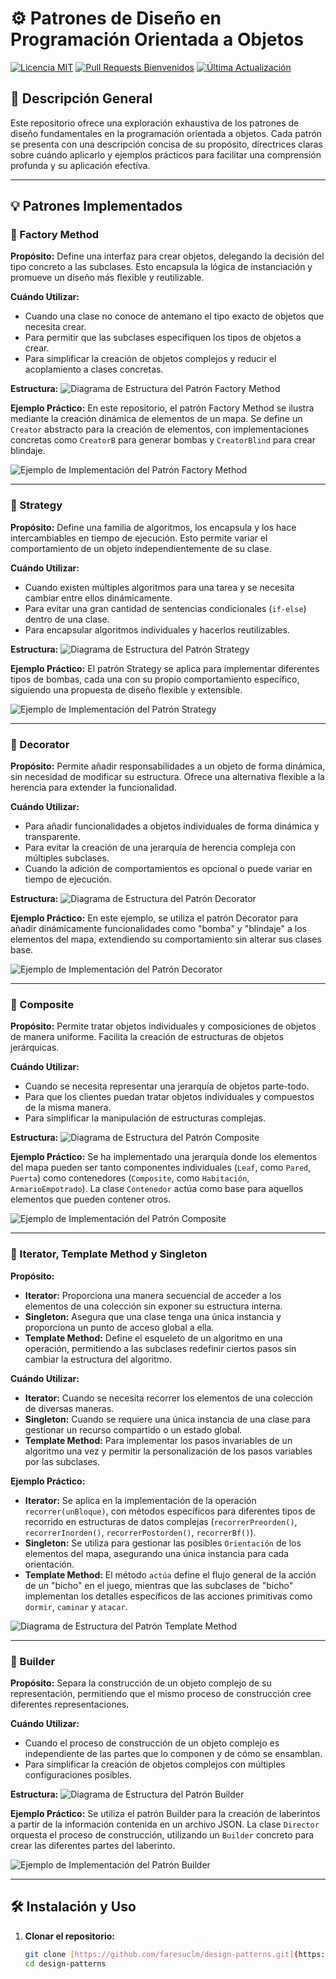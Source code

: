 # ⚙️ Patrones de Diseño en Programación Orientada a Objetos

[![Licencia MIT](https://img.shields.io/badge/License-MIT-yellow.svg)](https://opensource.org/licenses/MIT)
[![Pull Requests Bienvenidos](https://img.shields.io/badge/PRs-welcome-brightgreen.svg)](https://github.com/faresuclm/design-patterns/pulls)
[![Última Actualización](https://img.shields.io/github/last-commit/faresuclm/design-patterns)](https://github.com/faresuclm/design-patterns/commits/main)

## 📖 Descripción General

Este repositorio ofrece una exploración exhaustiva de los patrones de diseño fundamentales en la programación orientada a objetos. Cada patrón se presenta con una descripción concisa de su propósito, directrices claras sobre cuándo aplicarlo y ejemplos prácticos para facilitar una comprensión profunda y su aplicación efectiva.

---

## 💡 Patrones Implementados

### 🔹 Factory Method
**Propósito:** Define una interfaz para crear objetos, delegando la decisión del tipo concreto a las subclases. Esto encapsula la lógica de instanciación y promueve un diseño más flexible y reutilizable.

**Cuándo Utilizar:**
- Cuando una clase no conoce de antemano el tipo exacto de objetos que necesita crear.
- Para permitir que las subclases especifiquen los tipos de objetos a crear.
- Para simplificar la creación de objetos complejos y reducir el acoplamiento a clases concretas.

**Estructura:**
![Diagrama de Estructura del Patrón Factory Method](factory-method.png)

**Ejemplo Práctico:**
En este repositorio, el patrón Factory Method se ilustra mediante la creación dinámica de elementos de un mapa. Se define un `Creator` abstracto para la creación de elementos, con implementaciones concretas como `CreatorB` para generar bombas y `CreatorBlind` para crear blindaje.

![Ejemplo de Implementación del Patrón Factory Method](factory-method-ex.png)

---

### 🔹 Strategy
**Propósito:** Define una familia de algoritmos, los encapsula y los hace intercambiables en tiempo de ejecución. Esto permite variar el comportamiento de un objeto independientemente de su clase.

**Cuándo Utilizar:**
- Cuando existen múltiples algoritmos para una tarea y se necesita cambiar entre ellos dinámicamente.
- Para evitar una gran cantidad de sentencias condicionales (`if-else`) dentro de una clase.
- Para encapsular algoritmos individuales y hacerlos reutilizables.

**Estructura:**
![Diagrama de Estructura del Patrón Strategy](strategy.png)

**Ejemplo Práctico:**
El patrón Strategy se aplica para implementar diferentes tipos de bombas, cada una con su propio comportamiento específico, siguiendo una propuesta de diseño flexible y extensible.

![Ejemplo de Implementación del Patrón Strategy](strategy-ex.png)

---

### 🔹 Decorator
**Propósito:** Permite añadir responsabilidades a un objeto de forma dinámica, sin necesidad de modificar su estructura. Ofrece una alternativa flexible a la herencia para extender la funcionalidad.

**Cuándo Utilizar:**
- Para añadir funcionalidades a objetos individuales de forma dinámica y transparente.
- Para evitar la creación de una jerarquía de herencia compleja con múltiples subclases.
- Cuando la adición de comportamientos es opcional o puede variar en tiempo de ejecución.

**Estructura:**
![Diagrama de Estructura del Patrón Decorator](decorator.png)

**Ejemplo Práctico:**
En este ejemplo, se utiliza el patrón Decorator para añadir dinámicamente funcionalidades como "bomba" y "blindaje" a los elementos del mapa, extendiendo su comportamiento sin alterar sus clases base.

![Ejemplo de Implementación del Patrón Decorator](decorator-ex.png)

---

### 🔹 Composite
**Propósito:** Permite tratar objetos individuales y composiciones de objetos de manera uniforme. Facilita la creación de estructuras de objetos jerárquicas.

**Cuándo Utilizar:**
- Cuando se necesita representar una jerarquía de objetos parte-todo.
- Para que los clientes puedan tratar objetos individuales y compuestos de la misma manera.
- Para simplificar la manipulación de estructuras complejas.

**Estructura:**
![Diagrama de Estructura del Patrón Composite](composite.png)

**Ejemplo Práctico:**
Se ha implementado una jerarquía donde los elementos del mapa pueden ser tanto componentes individuales (`Leaf`, como `Pared`, `Puerta`) como contenedores (`Composite`, como `Habitación`, `ArmarioEmpotrado`). La clase `Contenedor` actúa como base para aquellos elementos que pueden contener otros.

![Ejemplo de Implementación del Patrón Composite](composite-ex.png)

---

### 🔹 Iterator, Template Method y Singleton
**Propósito:**
- **Iterator:** Proporciona una manera secuencial de acceder a los elementos de una colección sin exponer su estructura interna.
- **Singleton:** Asegura que una clase tenga una única instancia y proporciona un punto de acceso global a ella.
- **Template Method:** Define el esqueleto de un algoritmo en una operación, permitiendo a las subclases redefinir ciertos pasos sin cambiar la estructura del algoritmo.

**Cuándo Utilizar:**
- **Iterator:** Cuando se necesita recorrer los elementos de una colección de diversas maneras.
- **Singleton:** Cuando se requiere una única instancia de una clase para gestionar un recurso compartido o un estado global.
- **Template Method:** Para implementar los pasos invariables de un algoritmo una vez y permitir la personalización de los pasos variables por las subclases.

**Ejemplo Práctico:**
- **Iterator:** Se aplica en la implementación de la operación `recorrer(unBloque)`, con métodos específicos para diferentes tipos de recorrido en estructuras de datos complejas (`recorrerPreorden()`, `recorrerInorden()`, `recorrerPostorden()`, `recorrerBf()`).
- **Singleton:** Se utiliza para gestionar las posibles `Orientación` de los elementos del mapa, asegurando una única instancia para cada orientación.
- **Template Method:** El método `actúa` define el flujo general de la acción de un "bicho" en el juego, mientras que las subclases de "bicho" implementan los detalles específicos de las acciones primitivas como `dormir`, `caminar` y `atacar`.

![Diagrama de Estructura del Patrón Template Method](template-method.png)

---

### 🔹 Builder
**Propósito:** Separa la construcción de un objeto complejo de su representación, permitiendo que el mismo proceso de construcción cree diferentes representaciones.

**Cuándo Utilizar:**
- Cuando el proceso de construcción de un objeto complejo es independiente de las partes que lo componen y de cómo se ensamblan.
- Para simplificar la creación de objetos complejos con múltiples configuraciones posibles.

**Estructura:**
![Diagrama de Estructura del Patrón Builder](builder.png)

**Ejemplo Práctico:**
Se utiliza el patrón Builder para la creación de laberintos a partir de la información contenida en un archivo JSON. La clase `Director` orquesta el proceso de construcción, utilizando un `Builder` concreto para crear las diferentes partes del laberinto.

![Ejemplo de Implementación del Patrón Builder](builder-ex.png)

---

## 🛠️ Instalación y Uso

1. **Clonar el repositorio:**
   ```bash
   git clone [https://github.com/faresuclm/design-patterns.git](https://github.com/faresuclm/design-patterns.git)
   cd design-patterns
